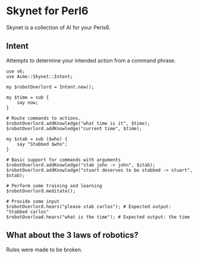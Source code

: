# Skynet for Perl6

Skynet is a collection of AI for your Perls6.

## Intent

Attempts to determine your intended action from a command phrase.

``` perl6
use v6;
use Acme::Skynet::Intent;

my $robotOverlord = Intent.new();

my $time = sub {
    say now;
}

# Route commands to actions.
$robotOverlord.addKnowledge("what time is it", $time);
$robotOverlord.addKnowledge("current time", $time);

my $stab = sub ($who) {
    say "Stabbed $who";
}

# Basic support for commands with arguments
$robotOverlord.addKnowledge("stab john -> john", $stab);
$robotOverlord.addKnowledge("stuart deserves to be stabbed -> stuart", $stab);

# Perform some training and learning
$robotOverlord.meditate();

# Provide some input
$robotOverlord.hears("please stab carlos"); # Expected output: "Stabbed carlos"
$robotOverload.hears("what is the time"); # Expected output: the time
```

## What about the 3 laws of robotics?

Rules were made to be broken.
